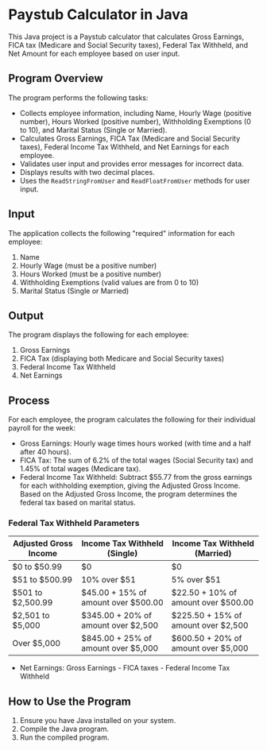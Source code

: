 # Paystub Calculator in Java

This Java project is a Paystub calculator that calculates Gross Earnings, FICA tax (Medicare and Social Security taxes), Federal Tax Withheld, and Net Amount for each employee based on user input.

## Program Overview

The program performs the following tasks:

- Collects employee information, including Name, Hourly Wage (positive number), Hours Worked (positive number), Withholding Exemptions (0 to 10), and Marital Status (Single or Married).
- Calculates Gross Earnings, FICA Tax (Medicare and Social Security taxes), Federal Income Tax Withheld, and Net Earnings for each employee.
- Validates user input and provides error messages for incorrect data.
- Displays results with two decimal places.
- Uses the `ReadStringFromUser` and `ReadFloatFromUser` methods for user input.

## Input

The application collects the following "required" information for each employee:

1. Name
2. Hourly Wage (must be a positive number)
3. Hours Worked (must be a positive number)
4. Withholding Exemptions (valid values are from 0 to 10)
5. Marital Status (Single or Married)

## Output

The program displays the following for each employee:

1. Gross Earnings
2. FICA Tax (displaying both Medicare and Social Security taxes)
3. Federal Income Tax Withheld
4. Net Earnings

## Process

For each employee, the program calculates the following for their individual payroll for the week:

- Gross Earnings: Hourly wage times hours worked (with time and a half after 40 hours).
- FICA Tax: The sum of 6.2% of the total wages (Social Security tax) and 1.45% of total wages (Medicare tax).
- Federal Income Tax Withheld: Subtract $55.77 from the gross earnings for each withholding exemption, giving the Adjusted Gross Income. Based on the Adjusted Gross Income, the program determines the federal tax based on marital status.

### Federal Tax Withheld Parameters

| Adjusted Gross Income   | Income Tax Withheld (Single) | Income Tax Withheld (Married) |
| ----------------------- | ---------------------------- | ------------------------------ |
| $0 to $50.99             | $0                           | $0                             |
| $51 to $500.99           | 10% over $51                 | 5% over $51                     |
| $501 to $2,500.99        | $45.00 + 15% of amount over $500.00 | $22.50 + 10% of amount over $500.00 |
| $2,501 to $5,000         | $345.00 + 20% of amount over $2,500 | $225.50 + 15% of amount over $2,500 |
| Over $5,000              | $845.00 + 25% of amount over $5,000 | $600.50 + 20% of amount over $5,000 |

- Net Earnings: Gross Earnings - FICA taxes - Federal Income Tax Withheld

## How to Use the Program

1. Ensure you have Java installed on your system.
2. Compile the Java program.
3. Run the compiled program.
